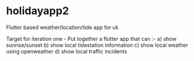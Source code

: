 # holidayapp2
Flutter based weather/location/tide app for uk

Target for iteration one - Put together a flutter app that can 
:- 
a) show sunrise/sunset
b) show local tidestation information
c) show local weather using openweather
d) show local traffic incidents

